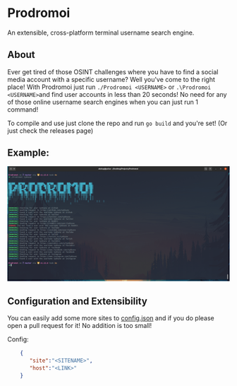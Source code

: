 # Prodromoi
An extensible, cross-platform terminal username search engine. 

## About
Ever get tired of those OSINT challenges where you have to find a social media account with a specific username? Well you've come to the right place! With Prodromoi just run `./Prodromoi <USERNAME>` or `.\Prodromoi <USERNAME>`and find user accounts in less than 20 seconds! No need for any of those online username search engines when you can just run 1 command!

To compile and use just clone the repo and run `go build` and you're set! (Or just check the releases page)

## Example:
![example](misc/example.png)

## Configuration and Extensibility
You can easily add some more sites to [config.json](config/config.json) and if you do please open a pull request for it! No addition is too small!

Config:
```json
    {
       "site":"<SITENAME>",
       "host":"<LINK>"
    }
```
